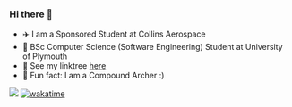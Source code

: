 ### Hi there 👋

- ✈️ I am a Sponsored Student at Collins Aerospace
- 📖 BSc Computer Science (Software Engineering) Student at University of Plymouth
- 🌳 See my linktree [here](https://linktr.ee/coreyrichardson)
- 🏹 Fun fact: I am a Compound Archer :)
<!-- - 😄 Pronouns: ... -->
<!-- - 🌱 To see what I'm currently learning, view my [learning repository](https://github.com/corey-richardson/learning) -->

![](https://wakatime.com/share/@coreyrichardson/f818933f-b6c5-4e50-8730-ec6909335705.svg)
[![wakatime](https://wakatime.com/badge/user/55c30436-1509-4eb9-9f18-fa9b7c6060c4.svg)](https://wakatime.com/@55c30436-1509-4eb9-9f18-fa9b7c6060c4)


<!-- &layout=compact --!>
